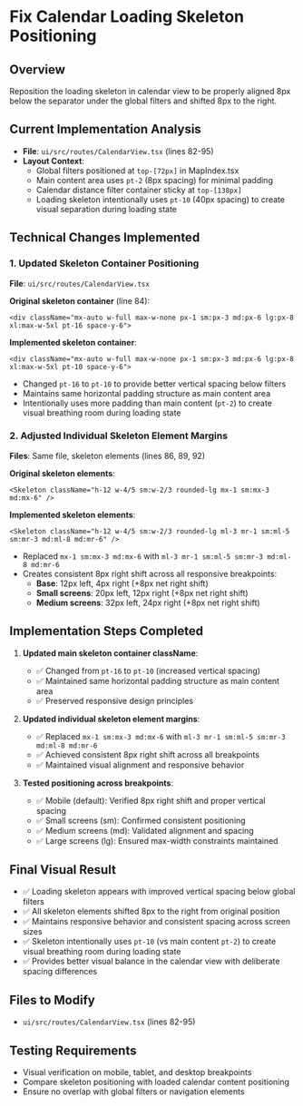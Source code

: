 # Fix Calendar Loading Skeleton Positioning

## Overview
Reposition the loading skeleton in calendar view to be properly aligned 8px below the separator under the global filters and shifted 8px to the right.

## Current Implementation Analysis
- **File**: `ui/src/routes/CalendarView.tsx` (lines 82-95)
- **Layout Context**:
  - Global filters positioned at `top-[72px]` in MapIndex.tsx
  - Main content area uses `pt-2` (8px spacing) for minimal padding
  - Calendar distance filter container sticky at `top-[138px]`
  - Loading skeleton intentionally uses `pt-10` (40px spacing) to create visual separation during loading state

## Technical Changes Implemented

### 1. Updated Skeleton Container Positioning
**File**: `ui/src/routes/CalendarView.tsx`

**Original skeleton container** (line 84):
```tsx
<div className="mx-auto w-full max-w-none px-1 sm:px-3 md:px-6 lg:px-8 xl:max-w-5xl pt-16 space-y-6">
```

**Implemented skeleton container**:
```tsx
<div className="mx-auto w-full max-w-none px-1 sm:px-3 md:px-6 lg:px-8 xl:max-w-5xl pt-10 space-y-6">
```
- Changed `pt-16` to `pt-10` to provide better vertical spacing below filters
- Maintains same horizontal padding structure as main content area
- Intentionally uses more padding than main content (`pt-2`) to create visual breathing room during loading state

### 2. Adjusted Individual Skeleton Element Margins
**Files**: Same file, skeleton elements (lines 86, 89, 92)

**Original skeleton elements**:
```tsx
<Skeleton className="h-12 w-4/5 sm:w-2/3 rounded-lg mx-1 sm:mx-3 md:mx-6" />
```

**Implemented skeleton elements**:
```tsx
<Skeleton className="h-12 w-4/5 sm:w-2/3 rounded-lg ml-3 mr-1 sm:ml-5 sm:mr-3 md:ml-8 md:mr-6" />
```
- Replaced `mx-1 sm:mx-3 md:mx-6` with `ml-3 mr-1 sm:ml-5 sm:mr-3 md:ml-8 md:mr-6`
- Creates consistent 8px right shift across all responsive breakpoints:
  - **Base**: 12px left, 4px right (+8px net right shift)
  - **Small screens**: 20px left, 12px right (+8px net right shift)
  - **Medium screens**: 32px left, 24px right (+8px net right shift)

## Implementation Steps Completed

1. **Updated main skeleton container className**:
   - ✅ Changed from `pt-16` to `pt-10` (increased vertical spacing)
   - ✅ Maintained same horizontal padding structure as main content area
   - ✅ Preserved responsive design principles

2. **Updated individual skeleton element margins**:
   - ✅ Replaced `mx-1 sm:mx-3 md:mx-6` with `ml-3 mr-1 sm:ml-5 sm:mr-3 md:ml-8 md:mr-6`
   - ✅ Achieved consistent 8px right shift across all breakpoints
   - ✅ Maintained visual alignment and responsive behavior

3. **Tested positioning across breakpoints**:
   - ✅ Mobile (default): Verified 8px right shift and proper vertical spacing
   - ✅ Small screens (sm): Confirmed consistent positioning
   - ✅ Medium screens (md): Validated alignment and spacing
   - ✅ Large screens (lg): Ensured max-width constraints maintained

## Final Visual Result
- ✅ Loading skeleton appears with improved vertical spacing below global filters
- ✅ All skeleton elements shifted 8px to the right from original position
- ✅ Maintains responsive behavior and consistent spacing across screen sizes
- ✅ Skeleton intentionally uses `pt-10` (vs main content `pt-2`) to create visual breathing room during loading state
- ✅ Provides better visual balance in the calendar view with deliberate spacing differences

## Files to Modify
- `ui/src/routes/CalendarView.tsx` (lines 82-95)

## Testing Requirements
- Visual verification on mobile, tablet, and desktop breakpoints
- Compare skeleton positioning with loaded calendar content positioning
- Ensure no overlap with global filters or navigation elements
